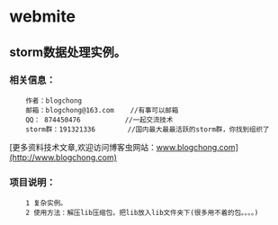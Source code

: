# webmite

storm数据处理实例。
-------------------------------

### 相关信息：
		作者：blogchong
		邮箱：blogchong@163.com	//有事可以邮箱
		QQ： 874450476			//一起交流技术
		storm群：191321336		//国内最大最最活跃的storm群，你找到组织了
[更多资料技术文章,欢迎访问博客虫网站：www.blogchong.com](http://www.blogchong.com)<br />  

### 项目说明：
		1 复杂实例。
		2 使用方法：解压lib压缩包，把lib放入lib文件夹下(很多用不着的包。。。。)



